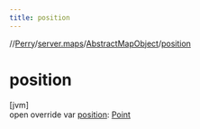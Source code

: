 ```yaml
---
title: position
---
```

//[Perry](../../../index.html)/[server.maps](../index.html)/[AbstractMapObject](index.html)/[position](position.html)



# position



[jvm]\
open override var [position](position.html): [Point](https://docs.oracle.com/javase/8/docs/api/java/awt/Point.html)




